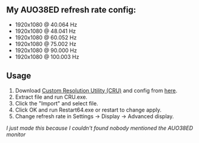 ## My AUO38ED refresh rate config:
- 1920x1080 @ 40.064 Hz
- 1920x1080 @ 48.041 Hz
- 1920x1080 @ 60.052 Hz
- 1920x1080 @ 75.002 Hz
- 1920x1080 @ 90.000 Hz
- 1920x1080 @ 100.003 Hz

## Usage
1. Download [Custom Resolution Utility (CRU)](https://customresolutionutility.net/) and config from [here](auo38ed.bin).
2. Extract file and run CRU.exe.
3. Click the "Import" and select file.
4. Click OK and run Restart64.exe or restart to change apply.
5. Change refresh rate in Settings -> Display -> Advanced display.

_I just made this because I couldn't found nobody mentioned the AUO38ED monitor_

